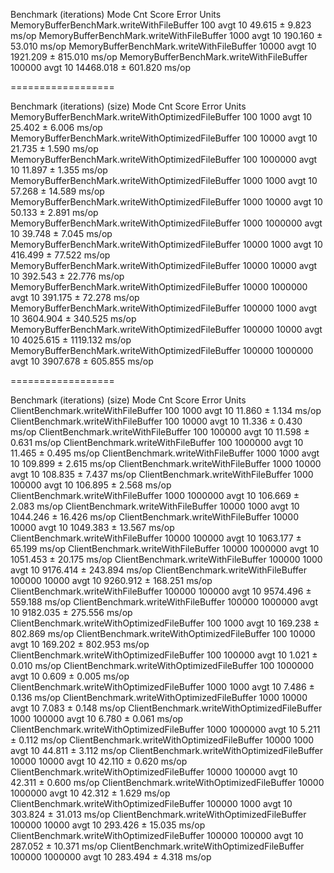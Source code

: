 Benchmark                                  (iterations)  Mode  Cnt      Score     Error  Units
MemoryBufferBenchMark.writeWithFileBuffer           100  avgt   10     49.615 ±   9.823  ms/op
MemoryBufferBenchMark.writeWithFileBuffer          1000  avgt   10    190.160 ±  53.010  ms/op
MemoryBufferBenchMark.writeWithFileBuffer         10000  avgt   10   1921.209 ± 815.010  ms/op
MemoryBufferBenchMark.writeWithFileBuffer        100000  avgt   10  14468.018 ± 601.820  ms/op

==================

Benchmark                                           (iterations)   (size)  Mode  Cnt     Score      Error  Units
MemoryBufferBenchMark.writeWithOptimizedFileBuffer           100     1000  avgt   10    25.402 ±    6.006  ms/op
MemoryBufferBenchMark.writeWithOptimizedFileBuffer           100    10000  avgt   10    21.735 ±    1.590  ms/op
MemoryBufferBenchMark.writeWithOptimizedFileBuffer           100  1000000  avgt   10    11.897 ±    1.355  ms/op
MemoryBufferBenchMark.writeWithOptimizedFileBuffer          1000     1000  avgt   10    57.268 ±   14.589  ms/op
MemoryBufferBenchMark.writeWithOptimizedFileBuffer          1000    10000  avgt   10    50.133 ±    2.891  ms/op
MemoryBufferBenchMark.writeWithOptimizedFileBuffer          1000  1000000  avgt   10    39.748 ±    7.045  ms/op
MemoryBufferBenchMark.writeWithOptimizedFileBuffer         10000     1000  avgt   10   416.499 ±   77.522  ms/op
MemoryBufferBenchMark.writeWithOptimizedFileBuffer         10000    10000  avgt   10   392.543 ±   22.776  ms/op
MemoryBufferBenchMark.writeWithOptimizedFileBuffer         10000  1000000  avgt   10   391.175 ±   72.278  ms/op
MemoryBufferBenchMark.writeWithOptimizedFileBuffer        100000     1000  avgt   10  3604.904 ±  340.525  ms/op
MemoryBufferBenchMark.writeWithOptimizedFileBuffer        100000    10000  avgt   10  4025.615 ± 1119.132  ms/op
MemoryBufferBenchMark.writeWithOptimizedFileBuffer        100000  1000000  avgt   10  3907.678 ±  605.855  ms/op

==================

Benchmark                                     (iterations)   (size)  Mode  Cnt     Score     Error  Units
ClientBenchmark.writeWithFileBuffer                    100     1000  avgt   10    11.860 ±   1.134  ms/op
ClientBenchmark.writeWithFileBuffer                    100    10000  avgt   10    11.336 ±   0.430  ms/op
ClientBenchmark.writeWithFileBuffer                    100   100000  avgt   10    11.598 ±   0.631  ms/op
ClientBenchmark.writeWithFileBuffer                    100  1000000  avgt   10    11.465 ±   0.495  ms/op
ClientBenchmark.writeWithFileBuffer                   1000     1000  avgt   10   109.899 ±   2.615  ms/op
ClientBenchmark.writeWithFileBuffer                   1000    10000  avgt   10   108.835 ±   7.437  ms/op
ClientBenchmark.writeWithFileBuffer                   1000   100000  avgt   10   106.895 ±   2.568  ms/op
ClientBenchmark.writeWithFileBuffer                   1000  1000000  avgt   10   106.669 ±   2.083  ms/op
ClientBenchmark.writeWithFileBuffer                  10000     1000  avgt   10  1044.246 ±  16.426  ms/op
ClientBenchmark.writeWithFileBuffer                  10000    10000  avgt   10  1049.383 ±  13.567  ms/op
ClientBenchmark.writeWithFileBuffer                  10000   100000  avgt   10  1063.177 ±  65.199  ms/op
ClientBenchmark.writeWithFileBuffer                  10000  1000000  avgt   10  1051.453 ±  20.175  ms/op
ClientBenchmark.writeWithFileBuffer                 100000     1000  avgt   10  9176.414 ± 243.894  ms/op
ClientBenchmark.writeWithFileBuffer                 100000    10000  avgt   10  9260.912 ± 168.251  ms/op
ClientBenchmark.writeWithFileBuffer                 100000   100000  avgt   10  9574.496 ± 559.188  ms/op
ClientBenchmark.writeWithFileBuffer                 100000  1000000  avgt   10  9182.035 ± 275.556  ms/op
ClientBenchmark.writeWithOptimizedFileBuffer           100     1000  avgt   10   169.238 ± 802.869  ms/op
ClientBenchmark.writeWithOptimizedFileBuffer           100    10000  avgt   10   169.202 ± 802.953  ms/op
ClientBenchmark.writeWithOptimizedFileBuffer           100   100000  avgt   10     1.021 ±   0.010  ms/op
ClientBenchmark.writeWithOptimizedFileBuffer           100  1000000  avgt   10     0.609 ±   0.005  ms/op
ClientBenchmark.writeWithOptimizedFileBuffer          1000     1000  avgt   10     7.486 ±   0.136  ms/op
ClientBenchmark.writeWithOptimizedFileBuffer          1000    10000  avgt   10     7.083 ±   0.148  ms/op
ClientBenchmark.writeWithOptimizedFileBuffer          1000   100000  avgt   10     6.780 ±   0.061  ms/op
ClientBenchmark.writeWithOptimizedFileBuffer          1000  1000000  avgt   10     5.211 ±   0.112  ms/op
ClientBenchmark.writeWithOptimizedFileBuffer         10000     1000  avgt   10    44.811 ±   3.112  ms/op
ClientBenchmark.writeWithOptimizedFileBuffer         10000    10000  avgt   10    42.110 ±   0.620  ms/op
ClientBenchmark.writeWithOptimizedFileBuffer         10000   100000  avgt   10    42.311 ±   0.600  ms/op
ClientBenchmark.writeWithOptimizedFileBuffer         10000  1000000  avgt   10    42.312 ±   1.629  ms/op
ClientBenchmark.writeWithOptimizedFileBuffer        100000     1000  avgt   10   303.824 ±  31.013  ms/op
ClientBenchmark.writeWithOptimizedFileBuffer        100000    10000  avgt   10   293.426 ±  15.035  ms/op
ClientBenchmark.writeWithOptimizedFileBuffer        100000   100000  avgt   10   287.052 ±  10.371  ms/op
ClientBenchmark.writeWithOptimizedFileBuffer        100000  1000000  avgt   10   283.494 ±   4.318  ms/op

